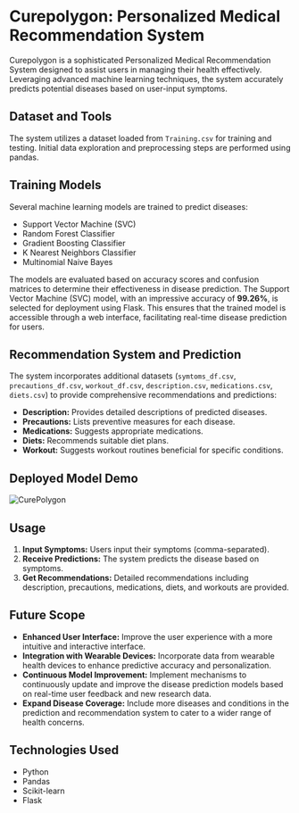 # Curepolygon: Personalized Medical Recommendation System

Curepolygon is a sophisticated Personalized Medical Recommendation System designed to assist users in managing their health effectively. Leveraging advanced machine learning techniques, the system accurately predicts potential diseases based on user-input symptoms.

## Dataset and Tools

The system utilizes a dataset loaded from `Training.csv` for training and testing. Initial data exploration and preprocessing steps are performed using pandas.

## Training Models

Several machine learning models are trained to predict diseases:
- Support Vector Machine (SVC)
- Random Forest Classifier
- Gradient Boosting Classifier
- K Nearest Neighbors Classifier
- Multinomial Naive Bayes

The models are evaluated based on accuracy scores and confusion matrices to determine their effectiveness in disease prediction. The Support Vector Machine (SVC) model, with an impressive accuracy of **99.26%**, is selected for deployment using Flask. This ensures that the trained model is accessible through a web interface, facilitating real-time disease prediction for users.

## Recommendation System and Prediction

The system incorporates additional datasets (`symtoms_df.csv`, `precautions_df.csv`, `workout_df.csv`, `description.csv`, `medications.csv`, `diets.csv`) to provide comprehensive recommendations and predictions:
- **Description:** Provides detailed descriptions of predicted diseases.
- **Precautions:** Lists preventive measures for each disease.
- **Medications:** Suggests appropriate medications.
- **Diets:** Recommends suitable diet plans.
- **Workout:** Suggests workout routines beneficial for specific conditions.

## Deployed Model Demo
![CurePolygon](https://github.com/Aryansh-kr/Hangman_Game/assets/127012188/0e387764-d332-4253-94a2-7fcfb874a953)


## Usage

1. **Input Symptoms:** Users input their symptoms (comma-separated).
2. **Receive Predictions:** The system predicts the disease based on symptoms.
3. **Get Recommendations:** Detailed recommendations including description, precautions, medications, diets, and workouts are provided.

## Future Scope

- **Enhanced User Interface:** Improve the user experience with a more intuitive and interactive interface.
- **Integration with Wearable Devices:** Incorporate data from wearable health devices to enhance predictive accuracy and personalization.
- **Continuous Model Improvement:** Implement mechanisms to continuously update and improve the disease prediction models based on real-time user feedback and new research data.
- **Expand Disease Coverage:** Include more diseases and conditions in the prediction and recommendation system to cater to a wider range of health concerns.

## Technologies Used

- Python
- Pandas
- Scikit-learn
- Flask

